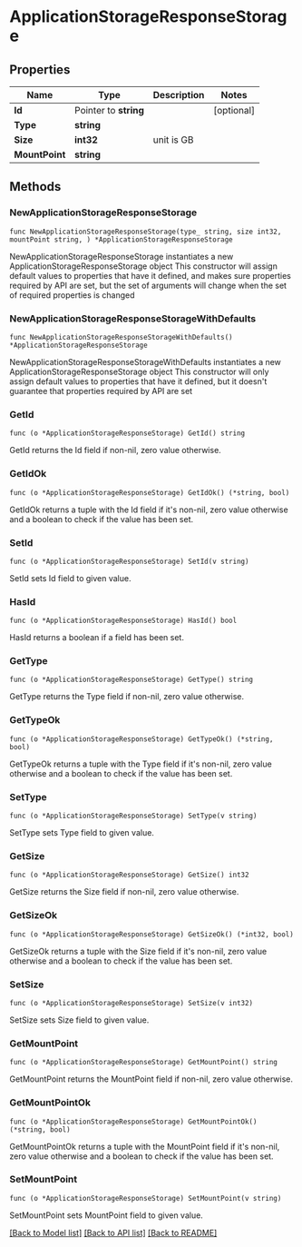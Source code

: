 # ApplicationStorageResponseStorage

## Properties

Name | Type | Description | Notes
------------ | ------------- | ------------- | -------------
**Id** | Pointer to **string** |  | [optional] 
**Type** | **string** |  | 
**Size** | **int32** | unit is GB | 
**MountPoint** | **string** |  | 

## Methods

### NewApplicationStorageResponseStorage

`func NewApplicationStorageResponseStorage(type_ string, size int32, mountPoint string, ) *ApplicationStorageResponseStorage`

NewApplicationStorageResponseStorage instantiates a new ApplicationStorageResponseStorage object
This constructor will assign default values to properties that have it defined,
and makes sure properties required by API are set, but the set of arguments
will change when the set of required properties is changed

### NewApplicationStorageResponseStorageWithDefaults

`func NewApplicationStorageResponseStorageWithDefaults() *ApplicationStorageResponseStorage`

NewApplicationStorageResponseStorageWithDefaults instantiates a new ApplicationStorageResponseStorage object
This constructor will only assign default values to properties that have it defined,
but it doesn't guarantee that properties required by API are set

### GetId

`func (o *ApplicationStorageResponseStorage) GetId() string`

GetId returns the Id field if non-nil, zero value otherwise.

### GetIdOk

`func (o *ApplicationStorageResponseStorage) GetIdOk() (*string, bool)`

GetIdOk returns a tuple with the Id field if it's non-nil, zero value otherwise
and a boolean to check if the value has been set.

### SetId

`func (o *ApplicationStorageResponseStorage) SetId(v string)`

SetId sets Id field to given value.

### HasId

`func (o *ApplicationStorageResponseStorage) HasId() bool`

HasId returns a boolean if a field has been set.

### GetType

`func (o *ApplicationStorageResponseStorage) GetType() string`

GetType returns the Type field if non-nil, zero value otherwise.

### GetTypeOk

`func (o *ApplicationStorageResponseStorage) GetTypeOk() (*string, bool)`

GetTypeOk returns a tuple with the Type field if it's non-nil, zero value otherwise
and a boolean to check if the value has been set.

### SetType

`func (o *ApplicationStorageResponseStorage) SetType(v string)`

SetType sets Type field to given value.


### GetSize

`func (o *ApplicationStorageResponseStorage) GetSize() int32`

GetSize returns the Size field if non-nil, zero value otherwise.

### GetSizeOk

`func (o *ApplicationStorageResponseStorage) GetSizeOk() (*int32, bool)`

GetSizeOk returns a tuple with the Size field if it's non-nil, zero value otherwise
and a boolean to check if the value has been set.

### SetSize

`func (o *ApplicationStorageResponseStorage) SetSize(v int32)`

SetSize sets Size field to given value.


### GetMountPoint

`func (o *ApplicationStorageResponseStorage) GetMountPoint() string`

GetMountPoint returns the MountPoint field if non-nil, zero value otherwise.

### GetMountPointOk

`func (o *ApplicationStorageResponseStorage) GetMountPointOk() (*string, bool)`

GetMountPointOk returns a tuple with the MountPoint field if it's non-nil, zero value otherwise
and a boolean to check if the value has been set.

### SetMountPoint

`func (o *ApplicationStorageResponseStorage) SetMountPoint(v string)`

SetMountPoint sets MountPoint field to given value.



[[Back to Model list]](../README.md#documentation-for-models) [[Back to API list]](../README.md#documentation-for-api-endpoints) [[Back to README]](../README.md)


